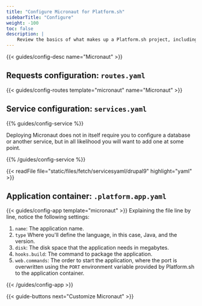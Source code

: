 ```yaml
---
title: "Configure Micronaut for Platform.sh"
sidebarTitle: "Configure"
weight: -100
toc: false
description: |
    Review the basics of what makes up a Platform.sh project, including its three principle configuration files and how to define them for Micronaut.
---
```


{{< guides/config-desc name="Micronaut" >}}

## Requests configuration: `routes.yaml`

{{< guides/config-routes template="micronaut" name="Micronaut" >}}

## Service configuration: `services.yaml`

{{% guides/config-service %}}

Deploying Micronaut does not in itself require you to configure a database or another service,
but in all likelihood you will want to add one at some point.

{{% /guides/config-service %}}

{{< readFile file="static/files/fetch/servicesyaml/drupal9" highlight="yaml" >}}

## Application container: `.platform.app.yaml`

{{< guides/config-app template="micronaut" >}}
Explaining the file line by line, notice the following settings:

1. `name`: The application name.
2. `type` Where you'll define the language, in this case, Java, and the version.
3. `disk`: The disk space that the application needs in megabytes.
4. `hooks.build`: The command to package the application.
5. `web.commands`: The order to start the application,
   where the port is overwritten using the `PORT` environment variable provided by Platform.sh to the application container.

{{< /guides/config-app >}}

{{< guide-buttons next="Customize Micronaut" >}}
